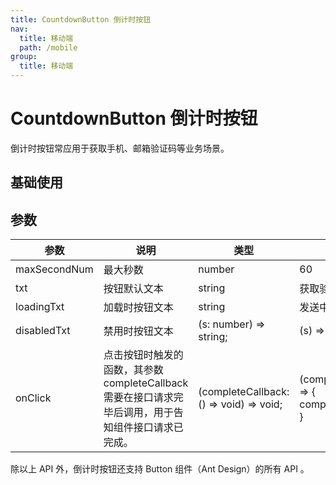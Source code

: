```yaml
---
title: CountdownButton 倒计时按钮
nav:
  title: 移动端
  path: /mobile
group:
  title: 移动端
---
```


# CountdownButton 倒计时按钮

倒计时按钮常应用于获取手机、邮箱验证码等业务场景。

## 基础使用

<code src="./demos/index.tsx"></code>

## 参数

| 参数         | 说明                                                                                                 | 类型                                    | 默认值                                        |
| ------------ | ---------------------------------------------------------------------------------------------------- | --------------------------------------- | --------------------------------------------- |
| maxSecondNum | 最大秒数                                                                                             | number                                  | 60                                            |
| txt          | 按钮默认文本                                                                                         | string                                  | 获取验证码                                    |
| loadingTxt   | 加载时按钮文本                                                                                       | string                                  | 发送中                                        |
| disabledTxt  | 禁用时按钮文本                                                                                       | (s: number) => string;                  | (s) => `${s} 秒后重试`                        |
| onClick      | 点击按钮时触发的函数，其参数 completeCallback 需要在接口请求完毕后调用，用于告知组件接口请求已完成。 | (completeCallback: () => void) => void; | (completeCallback) => { completeCallback(); } |

除以上 API 外，倒计时按钮还支持 Button 组件（Ant Design）的所有 API 。
